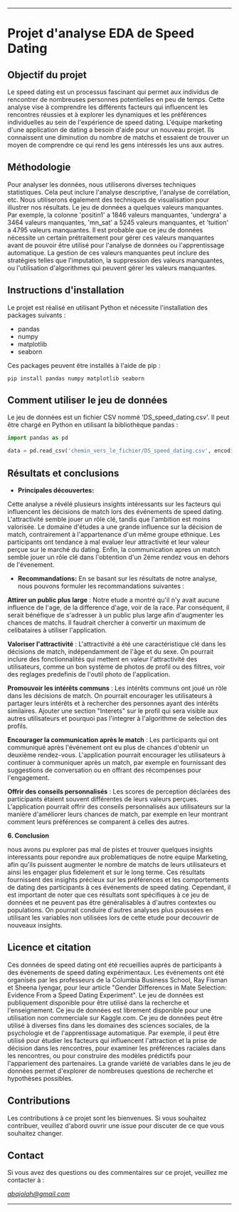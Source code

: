 
---

# Projet d'analyse EDA de Speed Dating

## Objectif du projet

Le speed dating est un processus fascinant qui permet aux individus de rencontrer de nombreuses personnes potentielles en peu de temps. Cette analyse vise à comprendre les différents facteurs qui influencent les rencontres réussies et à explorer les dynamiques et les préférences individuelles au sein de l'expérience de speed dating.
L'équipe marketing d'une application de dating a besoin d'aide pour un nouveau projet. Ils connaissent une diminution du nombre de matchs et essaient de trouver un moyen de comprendre ce qui rend les gens intéressés les uns aux autres.

## Méthodologie

Pour analyser les données, nous utiliserons diverses techniques statistiques. Cela peut inclure l'analyse descriptive, l'analyse de corrélation, etc. Nous utiliserons également des techniques de visualisation pour illustrer nos résultats.
Le jeu de données a quelques valeurs manquantes. Par exemple, la colonne 'positin1' a 1846 valeurs manquantes, 'undergra' a 3464 valeurs manquantes, 'mn_sat' a 5245 valeurs manquantes, et 'tuition' a 4795 valeurs manquantes. Il est probable que ce jeu de données nécessite un certain prétraitement pour gérer ces valeurs manquantes avant de pouvoir être utilisé pour l'analyse de données ou l'apprentissage automatique. La gestion de ces valeurs manquantes peut inclure des stratégies telles que l'imputation, la suppression des valeurs manquantes, ou l'utilisation d'algorithmes qui peuvent gérer les valeurs manquantes.

## Instructions d'installation

Le projet est réalisé en utilisant Python et nécessite l'installation des packages suivants :

- pandas
- numpy
- matplotlib
- seaborn

Ces packages peuvent être installés à l'aide de pip :

```
pip install pandas numpy matplotlib seaborn
```

## Comment utiliser le jeu de données

Le jeu de données est un fichier CSV nommé 'DS_speed_dating.csv'. Il peut être chargé en Python en utilisant la bibliothèque pandas :

```python
import pandas as pd

data = pd.read_csv('chemin_vers_le_fichier/DS_speed_dating.csv', encoding='ISO-8859-1')
```

## Résultats et conclusions

   - **Principales découvertes:**

   Cette analyse a révélé plusieurs insights intéressants sur les facteurs qui influencent les décisions de match lors des événements de speed dating. L'attractivité semble jouer un rôle clé, tandis que l'ambition est moins valorisée. Le domaine d'études a une grande influence sur la décision de match, contrairement à l'appartenance d'un même groupe ethnique. Les participants ont tendance à mal evaluer leur attractivité et leur valeur perçue sur le marché du dating. Enfin, la communication apres un match semble jouer un rôle clé dans l'obtention d'un 2éme rendez vous en dehors de l'évenement.
   
   
   - **Recommandations:** En se basant sur les résultats de notre analyse, nous pouvons formuler les recommandations suivantes :

**Attirer un public plus large** : Notre etude a montré qu'il n'y avait aucune influence de l'age, de la difference d'age, voir de la race. Par conséquent, il serait bénéfique de s'adresser à un public plus large afin d'augmenter les chances de matchs. Il faudrait chercher à convertir un maximum de celibataires à utiliser l'application.

**Valoriser l'attractivité** : L'attractivité a été une caractéristique clé dans les décisions de match, indépendamment de l'âge et du sexe. On pourrait inclure des fonctionnalités qui mettent en valeur l'attractivité des utilisateurs, comme un bon système de photos de profil ou des filtres, voir des reglages predefinis de l'outil photo de l'application.

**Promouvoir les intérêts communs** : Les intérêts communs ont joué un rôle dans les décisions de match. On pourrait encourager les utilisateurs à partager leurs intérêts et à rechercher des personnes ayant des intérêts similaires. Ajouter une section "Interets" sur le profil qui sera visible aux autres utilisateurs et pourquoi pas l'integrer à l'algorithme de selection des profils.

**Encourager la communication après le match** : Les participants qui ont communiqué après l'événement ont eu plus de chances d'obtenir un deuxième rendez-vous. L'application pourrait encourager les utilisateurs à continuer à communiquer après un match, par exemple en fournissant des suggestions de conversation ou en offrant des récompenses pour l'engagement.

**Offrir des conseils personnalisés** : Les scores de perception déclarées des participants étaient souvent différentes de leurs valeurs perçues. L'application pourrait offrir des conseils personnalisés aux utilisateurs sur la manière d'améliorer leurs chances de match, par exemple en leur montrant comment leurs préférences se comparent à celles des autres.

**6. Conclusion**

nous avons pu explorer pas mal de pistes et trouver quelques insights interessants pour repondre aux problematiques de notre equipe Marketing, afin qu'ils puissent augmenter le nombre de matchs de leurs utilisateurs et ainsi les engager plus fidelement et sur le long terme.
Ces résultats fournissent des insights précieux sur les préférences et les comportements de dating des participants à ces événements de speed dating. Cependant, il est important de noter que ces résultats sont spécifiques à ce jeu de données et ne peuvent pas être généralisables à d'autres contextes ou populations.
On pourrait conduire d'autres analyses plus poussées en utilisant les variables non utilisées lors de cette etude pour decouvrir de nouveaux insights.

## Licence et citation

Ces données de speed dating ont été recueillies auprès de participants à des événements de speed dating expérimentaux. Les événements ont été organisés par les professeurs de la Columbia Business School, Ray Fisman et Sheena Iyengar, pour leur article "Gender Differences in Mate Selection: Evidence From a Speed Dating Experiment". Le jeu de données est publiquement disponible pour être utilisé dans la recherche et l'enseignement.
Ce jeu de données est librement disponible pour une utilisation non commerciale sur Kaggle.com.
Ce jeu de données peut être utilisé à diverses fins dans les domaines des sciences sociales, de la psychologie et de l'apprentissage automatique. Par exemple, il peut être utilisé pour étudier les facteurs qui influencent l'attraction et la prise de décision dans les rencontres, pour examiner les préférences raciales dans les rencontres, ou pour construire des modèles prédictifs pour l'appariement des partenaires. La grande variété de variables dans le jeu de données permet d'explorer de nombreuses questions de recherche et hypothèses possibles.

## Contributions

Les contributions à ce projet sont les bienvenues. Si vous souhaitez contribuer, veuillez d'abord ouvrir une issue pour discuter de ce que vous souhaitez changer.

## Contact

Si vous avez des questions ou des commentaires sur ce projet, veuillez me contacter à :

*abajolah@gmail.com*

---

